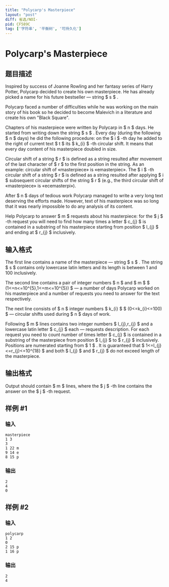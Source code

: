 ```yaml
---
title: "Polycarp's Masterpiece"
layout: "post"
diff: 省选/NOI-
pid: CF589C
tag: ['字符串', '平衡树', '可持久化']
---
```


# Polycarp's Masterpiece

## 题目描述

Inspired by success of Joanne Rowling and her fantasy series of Harry Potter, Polycarp decided to create his own masterpiece. He has already picked a name for his future bestseller — string $ s $ .

Polycarp faced a number of difficulties while he was working on the main story of his book so he decided to become Malevich in a literature and create his own "Black Square".

Chapters of his masterpiece were written by Polycarp in $ n $ days. He started from writing down the string $ s $ . Every day (during the following $ n $ days) he did the following procedure: on the $ i $ -th day he added to the right of current text $ t $ its $ k_{i} $ -th circular shift. It means that every day content of his masterpiece doubled in size.

Circular shift of a string $ r $ is defined as a string resulted after movement of the last character of $ r $ to the first position in the string. As an example: circular shift of «masterpiece» is «emasterpiec». The $ i $ -th circular shift of a string $ r $ is defined as a string resulted after applying $ i $ subsequent circular shifts of the string $ r $ (e.g., the third circular shift of «masterpiece» is «ecemasterpi»).

After $ n $ days of tedious work Polycarp managed to write a very long text deserving the efforts made. However, text of his masterpiece was so long that it was nearly impossible to do any analysis of its content.

Help Polycarp to answer $ m $ requests about his masterpiece: for the $ j $ -th request you will need to find how many times a letter $ c_{j} $ is contained in a substring of his masterpiece starting from position $ l_{j} $ and ending at $ r_{j} $ inclusively.

## 输入格式

The first line contains a name of the masterpiece — string $ s $ . The string $ s $ contains only lowercase latin letters and its length is between 1 and 100 inclusively.

The second line contains a pair of integer numbers $ n $ and $ m $ $ (1<=n<=10^{5},1<=m<=10^{5}) $ — a number of days Polycarp worked on his masterpiece and a number of requests you need to answer for the text respectively.

The next line consists of $ n $ integer numbers $ k_{i} $ $ (0<=k_{i}<=100) $ — circular shifts used during $ n $ days of work.

Following $ m $ lines contains two integer numbers $ l_{j},r_{j} $ and a lowercase latin letter $ c_{j} $ each — requests description. For each request you need to count number of times letter $ c_{j} $ is contained in a substring of the masterpiece from position $ l_{j} $ to $ r_{j} $ inclusively. Positions are numerated starting from $ 1 $ . It is guaranteed that $ 1<=l_{j}<=r_{j}<=10^{18} $ and both $ l_{j} $ and $ r_{j} $ do not exceed length of the masterpiece.

## 输出格式

Output should contain $ m $ lines, where the $ j $ -th line contains the answer on the $ j $ -th request.

## 样例 #1

### 输入

```
masterpiece
1 3
3
1 22 m
9 14 e
8 15 p

```

### 输出

```
2
4
0

```

## 样例 #2

### 输入

```
polycarp
1 2
0
2 15 p
1 16 p

```

### 输出

```
2
4

```

